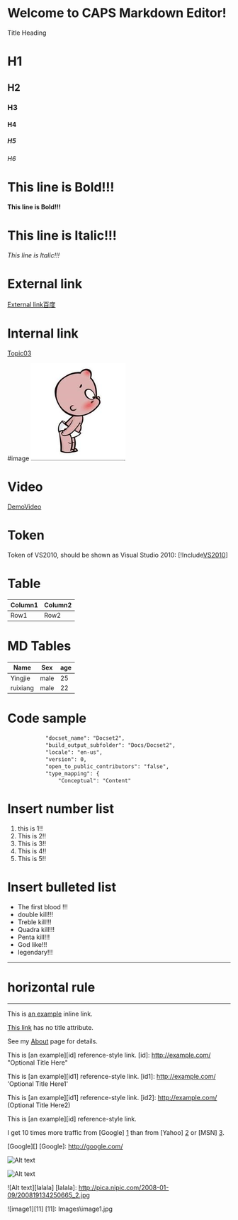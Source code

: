 
Welcome to CAPS Markdown Editor!
====

Title Heading

#     H1
##     H2
###     H3
####     H4
#####     H5
######     H6

# This line is Bold!!!
**This line is Bold!!!**

# This line is Italic!!!
*This line is Italic!!!*

# External link
[External link百度](http://www.baidu.com)

# Internal link
[Topic03](Topic03.md)

#image
![image1](Images\image1.jpg)

# Video
[DemoVideo](https://sec.ch9.ms/ch9/4ce4/817a99cc-24da-4689-83a8-bd5aa1c54ce4/VSToolboxContainers_high.mp4)

# Token
Token of VS2010, should be shown as Visual Studio 2010: [!Include[VS2010](Tokens\VS2010.md)]

# Table
Column1  |Column2  
---------|---------
Row1     |Row2   

# MD Tables 
  Name   |   Sex   | age 
  -------|---------|------ 
  Yingjie| male    | 25 
  ruixiang| male   | 22
  
# Code sample

```
            "docset_name": "Docset2",
            "build_output_subfolder": "Docs/Docset2",
            "locale": "en-us",
            "version": 0,
            "open_to_public_contributors": "false",
            "type_mapping": {
                "Conceptual": "Content"
```


# Insert number list
1. this is 1!!
2. This is 2!!
3. This is 3!!
4. This is 4!!
5. This is 5!!

# Insert bulleted list
* The first blood !!!
* double kill!!!
* Treble kill!!!
* Quadra kill!!!
* Penta kill!!!
* God like!!!
* legendary!!!
--------------------------------------------------
# horizontal rule
--------------------------------------------------

This is [an example](http://example.com/ "Title") inline link.

[This link](http://example.net/) has no title attribute.

See my [About](/about/) page for details.

This is [an example][id] reference-style link.
[id]: http://example.com/  "Optional Title Here"

This is [an example][id1] reference-style link.
[id1]: http://example.com/  'Optional Title Here1'

This is [an example][id1] reference-style link.
[id2]: http://example.com/  (Optional Title Here2)

This is [an example][id] reference-style link.

I get 10 times more traffic from [Google] [1] than from
[Yahoo] [2] or [MSN] [3].

  [1]: http://google.com/        "Google"
  [2]: http://search.yahoo.com/  "Yahoo Search"
  [3]: http://search.msn.com/    "MSN Search"

[Google][]
[Google]: http://google.com/

![Alt text](http://pica.nipic.com/2008-01-09/200819134250665_2.jpg)


![Alt text](http://pica.nipic.com/2008-01-09/200819134250665_2.jpg "Optional title")
 
 
 ![Alt text][lalala]
[lalala]: http://pica.nipic.com/2008-01-09/200819134250665_2.jpg


 ![image1][11]
 [11]: Images\image1.jpg
 